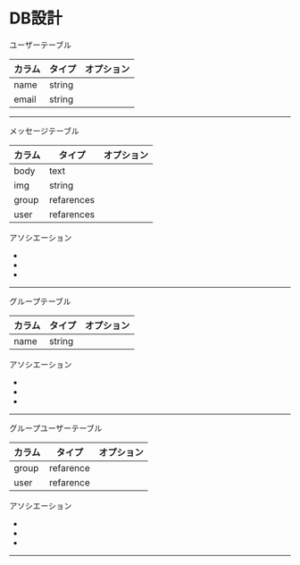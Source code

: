 <!-- # README

This README would normally document whatever steps are necessary to get the
application up and running.

Things you may want to cover:

* Ruby version

* System dependencies

* Configuration

* Database creation

* Database initialization

* How to run the test suite

* Services (job queues, cache servers, search engines, etc.)

* Deployment instructions

* ...
# chat-space -->





# DB設計

ユーザーテーブル

| カラム | タイプ | オプション |
| --- | --- | --- |
| name | string |  |
| email | string |  |

-----------------------------

メッセージテーブル

| カラム | タイプ | オプション |
| --- | --- | --- |
| body | text |  |
| img | string |  |
| group | refarences |  |
| user | refarences |  |

アソシエーション

 -
 -
 -


-----------------------------

グループテーブル

| カラム | タイプ | オプション |
| --- | --- | --- |
| name | string |  |

アソシエーション

 -
 -
 -

-----------------------------

グループユーザーテーブル

| カラム | タイプ | オプション |
| --- | --- | --- |
| group | refarence |  |
| user | refarence |  |

アソシエーション

 -
 -
 -

-----------------------------
